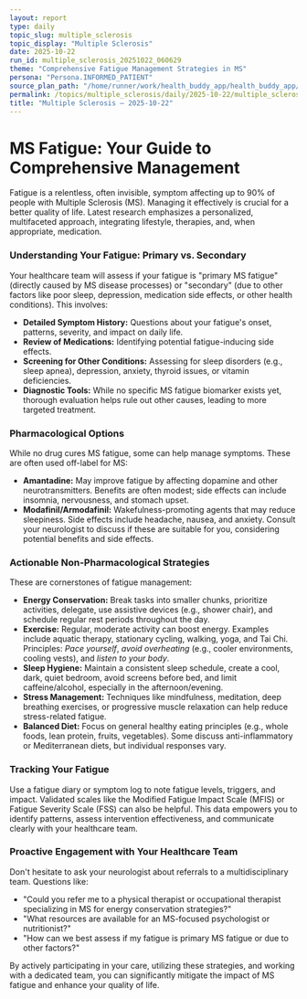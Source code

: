 ```yaml
---
layout: report
type: daily
topic_slug: multiple_sclerosis
topic_display: "Multiple Sclerosis"
date: 2025-10-22
run_id: multiple_sclerosis_20251022_060629
theme: "Comprehensive Fatigue Management Strategies in MS"
persona: "Persona.INFORMED_PATIENT"
source_plan_path: "/home/runner/work/health_buddy_app/health_buddy_app/.results/multiple_sclerosis/weekly_plan/2025-10-20/plan.json"
permalink: /topics/multiple_sclerosis/daily/2025-10-22/multiple_sclerosis_20251022_060629/
title: "Multiple Sclerosis — 2025-10-22"
---
```


# **MS Fatigue: Your Guide to Comprehensive Management**

Fatigue is a relentless, often invisible, symptom affecting up to 90% of people with Multiple Sclerosis (MS). Managing it effectively is crucial for a better quality of life. Latest research emphasizes a personalized, multifaceted approach, integrating lifestyle, therapies, and, when appropriate, medication.

### **Understanding Your Fatigue: Primary vs. Secondary**
Your healthcare team will assess if your fatigue is "primary MS fatigue" (directly caused by MS disease processes) or "secondary" (due to other factors like poor sleep, depression, medication side effects, or other health conditions). This involves:
*   **Detailed Symptom History:** Questions about your fatigue's onset, patterns, severity, and impact on daily life.
*   **Review of Medications:** Identifying potential fatigue-inducing side effects.
*   **Screening for Other Conditions:** Assessing for sleep disorders (e.g., sleep apnea), depression, anxiety, thyroid issues, or vitamin deficiencies.
*   **Diagnostic Tools:** While no specific MS fatigue biomarker exists yet, thorough evaluation helps rule out other causes, leading to more targeted treatment.

### **Pharmacological Options**
While no drug cures MS fatigue, some can help manage symptoms. These are often used off-label for MS:
*   **Amantadine:** May improve fatigue by affecting dopamine and other neurotransmitters. Benefits are often modest; side effects can include insomnia, nervousness, and stomach upset.
*   **Modafinil/Armodafinil:** Wakefulness-promoting agents that may reduce sleepiness. Side effects include headache, nausea, and anxiety.
Consult your neurologist to discuss if these are suitable for you, considering potential benefits and side effects.

### **Actionable Non-Pharmacological Strategies**
These are cornerstones of fatigue management:
*   **Energy Conservation:** Break tasks into smaller chunks, prioritize activities, delegate, use assistive devices (e.g., shower chair), and schedule regular rest periods throughout the day.
*   **Exercise:** Regular, moderate activity can boost energy. Examples include aquatic therapy, stationary cycling, walking, yoga, and Tai Chi. Principles: *Pace yourself*, *avoid overheating* (e.g., cooler environments, cooling vests), and *listen to your body*.
*   **Sleep Hygiene:** Maintain a consistent sleep schedule, create a cool, dark, quiet bedroom, avoid screens before bed, and limit caffeine/alcohol, especially in the afternoon/evening.
*   **Stress Management:** Techniques like mindfulness, meditation, deep breathing exercises, or progressive muscle relaxation can help reduce stress-related fatigue.
*   **Balanced Diet:** Focus on general healthy eating principles (e.g., whole foods, lean protein, fruits, vegetables). Some discuss anti-inflammatory or Mediterranean diets, but individual responses vary.

### **Tracking Your Fatigue**
Use a fatigue diary or symptom log to note fatigue levels, triggers, and impact. Validated scales like the Modified Fatigue Impact Scale (MFIS) or Fatigue Severity Scale (FSS) can also be helpful. This data empowers you to identify patterns, assess intervention effectiveness, and communicate clearly with your healthcare team.

### **Proactive Engagement with Your Healthcare Team**
Don't hesitate to ask your neurologist about referrals to a multidisciplinary team. Questions like:
*   "Could you refer me to a physical therapist or occupational therapist specializing in MS for energy conservation strategies?"
*   "What resources are available for an MS-focused psychologist or nutritionist?"
*   "How can we best assess if my fatigue is primary MS fatigue or due to other factors?"

By actively participating in your care, utilizing these strategies, and working with a dedicated team, you can significantly mitigate the impact of MS fatigue and enhance your quality of life.
